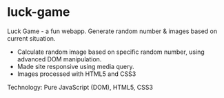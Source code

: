 # luck-game
Luck Game - a fun webapp. Generate random
number & images based on current situation.

  * Calculate random image based on specific
  random number, using advanced DOM
  manipulation.
  * Made site responsive using media query.
  * Images processed with HTML5 and CSS3

Technology: Pure JavaScript (DOM), HTML5, CSS3
